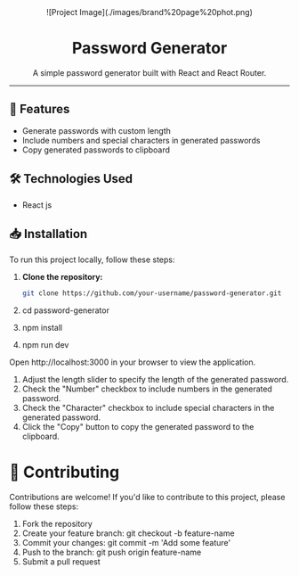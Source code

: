 <div align="center">
 ![Project Image](./images/brand%20page%20phot.png)
  <h1>Password Generator</h1>
  <p>A simple password generator built with React and React Router.</p>
</div>

---

## 🚀 Features

- Generate passwords with custom length
- Include numbers and special characters in generated passwords
- Copy generated passwords to clipboard

## 🛠️ Technologies Used

- React js


## 📥 Installation

To run this project locally, follow these steps:

1. **Clone the repository:**

   ```bash
   git clone https://github.com/your-username/password-generator.git


1. cd password-generator
2. npm install
3. npm run dev 

Open http://localhost:3000 in your browser to view the application.

1. Adjust the length slider to specify the length of the generated password.
2. Check the "Number" checkbox to include numbers in the generated password.
3. Check the "Character" checkbox to include special characters in the generated password.
4. Click the "Copy" button to copy the generated password to the clipboard.
# 🤝 Contributing
Contributions are welcome! If you'd like to contribute to this project, please follow these steps:

1. Fork the repository
2. Create your feature branch: git checkout -b feature-name
3. Commit your changes: git commit -m 'Add some feature'
4. Push to the branch: git push origin feature-name
5. Submit a pull request
